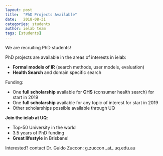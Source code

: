 ```yaml
---
layout: post
title:  "PhD Projects Available"
date:   2018-08-31
categories: students
author: ielab team
tags: [students]
---
```


We are recruiting PhD students!

PhD projects are available in the areas of interests in ielab:

 * **Formal models of IR** (search methods, user models, evaluation)
 * **Health Search** and domain specific search
 
Funding:

 * One **full scholarship** available for **CHS** (consumer health search) for start in 2019
 * One **full scholarship** available for any topic of interest for start in 2019
 * Other scholarships possible available through UQ
 
**Join the ielab at UQ**:

 * Top-50 University in the world
 * 3.5 years of PhD funding
 * **Great lifestyle** in Brisbane!  
 
Interested? contact Dr. Guido Zuccon: g.zuccon \_at\_ uq.edu.au
